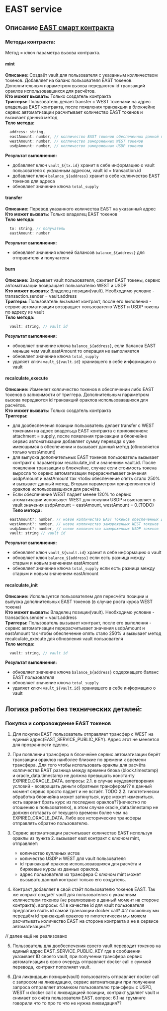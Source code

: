 # EAST service

## Описание [EAST смарт контракта](https://gitlab.wvservices.com/waves-enterprise/east-contract)

### Методы контракта:
Метод = ключ параметра вызова контракта.
#### mint
<b> Описание: </b>
Создаёт vault для пользователя с указанным колличеством токенов. Добавляет на баланс пользователя EAST токенов. Дополнительным параметром вызова передаются id транзакций ораклов использовавшихся для расчётов.  
<b> Кто может вызвать: </b>
Только создатель контракта  
<b>Триггеры: </b>
Пользователь делает transfer с WEST токенами на адрес владельца EAST контракта, после появления транзакции в блокчейне сервис автоматизации расчитывает количество EAST токенов и вызывает данный метод  
<b>Тело метода: </b>
```js
  address: string,
  eastAmount: number, // колличество EAST токенов обеспеченных данной позицией
  westAmount: number, // колличество замороженных WEST токенов
  usdpAmount: number, // колличество замороженных USDP токенов
```  
<b>Результат выполнения: </b>
- добавляет ключ `vault_${tx.id}` хранит в себе информацию о vault пользователя c указанным адресом, vault id = transaction.id
- добавляет ключ `balance_${address}` хранит в себе колличество EAST токенов для адреса
- обновляет значение ключа `total_supply`  

#### transfer
<b> Описание: </b>
Перевод указанного количества EAST на указанный адрес  
<b> Кто может вызвать: </b>
Только владелец EAST токенов  
<b>Тело метода: </b>
```js
  to: string, // получатель
  eastAmount: number
```  
<b>Результат выполнения: </b>
- обновляет значения ключей балансов `balance_${address}` для отправителя и получателя  

#### burn
<b> Описание: </b>
Закрывает vault пользователя, сжигает EAST токены, сервис автоматизации возвращает пользователю WEST и USDP  
<b> Кто может вызвать: </b>
Владелец позиции(vault). Необходимо условие - transaction.sender = vault.address  
<b>Триггеры: </b>
Пользователь вызывает контракт, после его выполения - сервис автоматизации возвращает пользователю WEST и USDP токены по адресу из vault  
<b>Тело метода: </b>
```js
  vault: string, // vault id
```  
<b>Результат выполнения: </b>
- обновляет значениe ключа `balance_${address}`, если баланса EAST меньше чем vault.eastAmount то операция не выполняется 
- обновляет значение ключа `total_supply`
- удаляет ключ `vault_${vault.id}` хранившего в себе информацию о vault  

#### recalculate_execute
<b> Описание: </b>
Изменяет колличество токенов в обеспечении либо EAST токенов в записимости от триггера. Дополнительным параметром вызова передаются id транзакций ораклов использовавшихся для расчётов.  
<b> Кто может вызвать: </b>
Только создатель контракта  
<b>Триггеры: </b>
- для дообеспечения позиции пользователь делает transfer с WEST токенами на адрес владельца EAST контракта с приложением: attachment = supply, после появления транзакции в блокчейне сервис автоматизации добавляет сумму перевода к уже имеющимся в обеспечении и вызывает данный метод.(обновляется только westAmount)
- для выпуска дополнительных EAST токенов пользователь вызывает контракт с параметром recalculate_init и значением vault.id. После появления транзакции в блокчейне, случае если стоимость токена выросла то сервис автоматизации перерасчитывает значения usdpAmount и eastAmount так чтобы обеспечение опять стало 250% и вызывает данный метод. Вторым параметром прикрепляются id ораклов использовавшихся для расчёта.
- Если обеспечение WEST падает менее 120% то сервис атоматизации использует WEST для покупки USDP и выставляет в vault значения usdpAmount = eastAmount, westAmount = 0.(TODO)  
<b>Тело метода: </b>
```js
  eastAmount?: number, // новое колличество EAST токенов обеспеченных данной позицией
  westAmount?: number, // новое колличество замороженных WEST токенов
  usdpAmount?: number, // новое колличество замороженных USDP токенов
  vault: string // vault id
```  
<b>Результат выполнения: </b>
- обновляет ключ `vault_${vault.id}` хранит в себе информацию о vault
- обновляет ключ `balance_${address}` если есть разница между старым и новым значением eastAmount
- обновляет значение ключа `total_supply` если есть разница между старым и новым значением eastAmount  

#### recalculate_init
<b> Описание: </b>
Используется пользователем для пересчёта позиции и выпуска дополнительных EAST токенов (в случае роста курса WEST токена)  
<b> Кто может вызвать: </b>
Владелец позиции(vault). Необходимо условие - transaction.sender = vault.address  
<b>Триггеры: </b>
Пользователь вызывает контракт, после его выполения - сервис автоматизации перерасчитывает значения usdpAmount и eastAmount так чтобы обеспечение опять стало 250% и вызывает метод recalculate_execute для обновления vault пользователя  
<b>Тело метода: </b>
```js
  vault: string, // vault id
```  
<b>Результат выполнения: </b>
- обновляет значениe ключа `balance_${address}` содержащего баланс EAST пользователя
- обновляет значение ключа `total_supply`
- удаляет ключ `vault_${vault.id}` хранившего в себе информацию о vault  



## Логика работы без технических деталей:

### Покупка и сопровождение EAST токенов
1. Для покупки EAST пользователь отправляет трансфер с WEST на единый адрес(EAST_SERVICE_PUBLIC_KEY). Адрес этот не меняется для прозрачности сделок.

2. При появлении трансфера в блокчейне сервис автоматизации берёт транзакции ораклов наиболее близкие по времени к времени трансфера. Для того чтобы использовать ораклы для расчёта колличества EAST разница между времени блока (block.timestamp) и oracle_data.timestamp не должна превышать константу EXPIRED_ORACLE_DATA.
    вопросы: 
    2.1. в случае неудовлетворения условий - возвращать деньги обратным трансфером?? в данный момент сервис просто падает и не встаёт. TODO
    2.2. гипотетически обработка блокчейна может затянуться, курс может измениться. есть вариант брать курс из последних ораклов??(нечестно по отошению к пользователю), в этом случае oracle_data.timestamp не должен отставать от текущего времени более чем на EXPIRED_ORACLE_DATA. Либо все исторические трансферы отправлять обратно пользователю.

3. Сервис автоматизации расчитывает количество EAST используя ораклы из пункта 2. вызывает east контракт c ключом mint, отправляет:
    - количество купленых истов
    - количество USDP и WEST для vault пользователя
    - id транзакций ораклов использовавшихся для расчёта и биржевые курсы из данных ораклов.
    - адрес пользователя из трансфера
С ключом mint может вызывать данный контракт только его создатель.

4. Контракт добавляет в свой стэйт пользователю токенов EAST. Так же конракт создаёт vault для пользователся с указанным количеством токенов (не реализовано в данный момент на стороне контракта).
    вопросы: 
    4.1 в качестве id для vault пользователя предлагаю взять id самой транзакции docker call?
    4.2 поскольку мы передаём id транзакций ораклов то гипотетически мы можем расчитывать количество EAST на стороне контракта а не в сервисе автоматизации.??

// далее ещё не реализовано

5. Пользователь для дообеспечения своего vault переводит токенов на единый адрес EAST_SERVICE_PUBLIC_KEY где в сообщении указывает ID своего vault, при получении трансфера сервис автоматизации в свою очередь отправляет docker call с суммой перевода, контракт пополняет vault.

6. Для ликвидации позиции(vault) пользователь отправляет docker call с запросом на ликвидацию, сервис автоматизации при получении запроса отправляет атомиком пользователю трансферы с USPD, WEST и docker call с ликвидацией позиции, контракт удаляет vault и снимает со счёта пользователя EAST.
    вопрос:
    6.1 на груминге говорили что то про то что не нужна ликвидация??